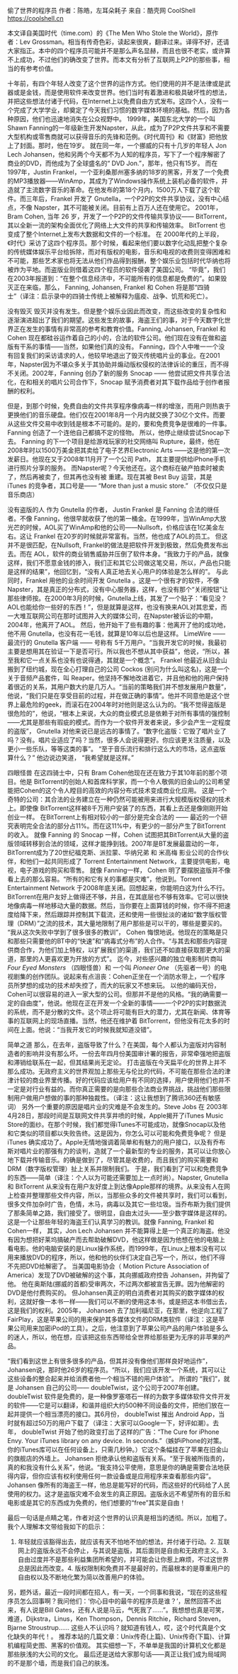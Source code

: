 偷了世界的程序员
作者：陈皓，左耳朵耗子
来自：酷壳网 CoolShell https://coolshell.cn

本文译自美国时代（time.com）的《The Men Who Stole the World》，原作者：Lev Grossman。相当有传奇色彩，读起来很爽，翻译过来。译得不好，还请大家指正。本中的四个程序员可能并不是那么声名显赫，而且也很不老实，或许算不上成功，不过他们的确改变了世界。而本文有分析了互联网上P2P的那些事，相当的有参考价值。

十年前，有四个年轻人改变了这个世界的运作方式。他们使用的并不是法律或是武器或是金钱，而是使用软件来改变世界。他们当时有着激进和极具破坏性的想法，并把这些想法付诸于代码，在Internet上以免费自由方式发布。这四个人，没有一个完成了大学学业，却奠定了今天我们习惯的数字媒体环境的基础。然后，因为各种原因，他们也迅速地消失在公众视野中。
1999年，美国东北大学的一个叫Shawn Fanning的一年级新生开发Napster，从此，成为了P2P文件共享和不需要大型机构或零售商就可以获得音乐的先锋和范例。《时代周刊》和《财富》把他放上了封面。那时，他在19岁。
就在同一年，一个挪威的只有十几岁的年轻人 Jon Lech Johansen，他和另两个今天都不为人知的程序员，写下了一个程序解密了商业的DVD，而他成为了全球盛名的“ DVD Jon.”，那年，他只有15岁。
而在1997年，Justin Frankel，一个亚利桑那州塞多纳的18岁的黑客，开发了一个免费的MP3播放器——WinAmp，其成为了Windows操作系统上装机必备的软件，并造就了主流数字音乐的革命。在他发布的第18个月内，1500万人下载了这个软件。而三年后，Frankel 开发了 Gnutella，一个P2P的文件共享协议，没有中心结点，不像 Napster，其不可能被关闭。目前有上百万人还在使用它。
2001年，Bram Cohen, 当年 26 岁，开发了一个P2P的文件传输共享协议—— BitTorrent，其以全新一流的架构全面优化了网络上大文件的共享和传输效率。 BitTorrent 也变成了整个Internet上发布大数据和文件的一个标准。
在 2000年代的上半段，《时代》采访了这四个程序员。那个时候，看起来他们要以数字化动乱把整个复杂的传统媒体娱乐平台给拆除，而对有版权的电影，音乐和电视的收费则变得困难和不可能，那些艺术家也将无法从他们作品得到报酬，整个娱乐业包括时代华纳也将被炸为平地。而盗版业则借着这四个程员的软件侵袭了美国公司。
“毕竟”，我们在2003年报道到：“在整个信息经济中，不可能所有的信息都是免费的”。如果毁灭正在来临，那么， Fanning, Johansen, Frankel 和 Cohen 将是那“四骑士”（译注：启示录中的四骑士传统上被解释为瘟疫、战争、饥荒和死亡）。

没有毁灭
毁灭并没有发生。但是整个娱乐业因此而改变，而这些改变的复杂性和逐渐演进超出了我们的期望。这些发生的故事，海盗王们的事，对于今天数字化世界正在发生的事情有非常高的参考和教育价值。Fanning, Johansen, Frankel 和 Cohen 现在都硅谷运作着自己的小的，合法的软件公司。他们现在没有在做和盗版有干系的事情——当然，如果他们真的没有。
Fanning，四个人中唯一一个没有回复我们的采访请求的人，他较早地退出了毁灭传统唱片业的事业。在2001年，Napster因为不堪众多关于其协助并煽动版权侵权的法律诉论的重压，而不得不关闭。2002年，Fanning 创办了新的服务 Snocap —— 他尝试把文件共享合法化，在和相关的唱片公司合作下，Snocap 赋予消费者对其下载作品给于创作者报酬的权利。

但是，到那个时候，免费自由的文件共享程序像病毒一样的增涨，而用户则热衷于更换他们的音乐硬盘。他们仅在2001年8月一个月内就交换了30亿个文件。而要从这些文件交易中收到钱是根本不可能的。是的，要和免费竞争是很难的一件事。 Fanning 创造了一个连他自己都搞不定的怪物。
所以，他停止继续尝试Snocap下去。 Fanning 的下一个项目是给游戏玩家的社交网络叫 Rupture，最终，他在2008年时以1500万美金把其卖给了电子艺界Electronic Arts ——这是他的第一次发薪日。他现在又于2008年11月开了一个公司 Path， 其主要提供给iPhone手机进行照片分享的服务。
而Napster呢？今天他还在。这个商标在破产拍卖时被卖了，然后再被卖了，但其再也没有被 重建。现在其被 Best Buy 运营，其是 iTunes 的竞争者，其口号是—— “More than just a music store.” （不仅仅只是音乐商店）

没有盗版的人
作为 Gnutella 的作者， Justin Frankel 是 Fanning 合法的继任者。不像 Fanning，他很早就收获了他的第一桶金。在1999年，当WinAmp大放光芒的时候，AOL买了WinAmp和他的公司——Nullsoft，价格应该在1亿美金左右。这让 Frankel 在20岁的时候就非常富有。当然，他也成了AOL的员工。
但这并不是很匹配，在Nullsoft, Frankel的做法是把软件开发到极致，然后免费发布出去。而在 AOL，软件的商业销售威胁并压倒了软件本身。“我致力于的产品，就像这样，我们不愿意金钱的掺入，我们正和其它公司做这笔交易，所以，产品也只能是这样的结果”，他回忆到，“没有人真正地去关心用户的体验是怎么样的”。
与此同时，Frankel 用他的业余时间开发 Gnutella 。这是一个很有才的软件，不像Napster，其是真正的分布式，没有中心服务器，这样，也没有那个“关闭按钮”让那些律师按。在2000年3月的时候，Gnutella上线，其发了一个贴子：“看见没？AOL也能给你一些好的东西！”，但是就算是这样，也没有换来AOL对其忠爱，而一大堆互联网公司在那时试图并入大的媒体公司，在Napster被诉讼的中期，2004年，他离开了AOL。
然后，他开始干了些有趣的事：他离开了他的成功地，他不用 Gnutella，也没有花一毛钱，就算是10年以后也是这样。 LimeWire —— 最流行的 Gnutella 客户端 —— 号称有 5千万用户。“当我开发它的时候，我最初主要是想用其在验证一下是否可行。所以我也不想从其中获益”，他说，“所以，甚至我和它一点关系也没有也说得通，其就是一个概念”。
Frankel 他最近从旧金山搬到了纽约城，现在全心打理自己的公司 Cockos (别问为什么叫这名)，这是一个关于音频产品套件，叫 Reaper。他坚持不懈地改进着它，并且他和他的用户保持着很近的关系，其用户数大约是几万人。“当前的策略我们并不想发展用户数量”，他说，“我们只是在享受目前的过程，并在做正确的事情”。他并不同意他是这个世界上最危险的geek，而滚石在2004年时对他则是这么认为的。“我不觉得盗版是很危险的”，他说，“根本上来说，大众的商业模式总是依赖于对所有事情的强控制——尤其是那些有瑕疵的模式。而作为一个软件开发者来说，多少会产生一定程度的盗版”， Gnutella 对他来说已是远古的事情了。“数字化盗版：它毁了唱片业了吗？没有。唱片业适应了吗？当然，很多人会说得更好。你应该更关注质量，以及更小一些乐队，等等这类的事”。
“至于音乐流行和排行这么大的市场，这点盗版算什么？” 他边说边笑道， “我希望就是这样。”

四眼怪兽
在这四骑士中，只有 Bram Cohen他现在还在致力于其10年前的那个项目。他是 BitTorrent的创始人和首席科学家，而一个令人敬佩的旧金山的公司希望能把Cohen的这个令人瞠目的高效的内容分布式技术变成商业化应用。
这是一个奇特的公司：其合法的业务建立在一种仍然可能被用来进行大规模版权侵权的技术上。即使像 BitTorrent这样被8千万用户安装了的东西，其看上去还是像刚刚开始创业一样。 在BitTorrent上有相对较小的一部分是完全合法的 —— 最近的一个研究表明完全合法的部分占11%。而在这11%中，有更少的一部分产生了BitTorrent的收入。
就像 Fanning 的 Snocap 一样，Cohen 试图把其BitTorrent从大量的盗版领域转移到合法的领域，这样才能挣到钱。2007年是BT发展最震动的一年，BitTorrent成为了20世纪福克斯、派拉蒙、华纳兄弟 和 米高梅 影业公司的合作伙伴，和他们一起共同形成了 Torrent Entertainment Network，主要提供电影，电视，电子游戏的购买和零售。
就像 Fanning一样， Cohen 明了要摆脱盗版并不像看上去的那么容易。“所有的和它有关的事都是灾难”，他说到。Torrent Entertainment Network 于2008年底关闭。回想起来，你能明白这为什么不行。 BitTorrent在用户友好上做得还不够，并且，在其底层也不够有效率。它可以很快地像病毒一样地移动大量的数据。然后，当你要在上面算钱的时候，你不得不把速度给降下来，然后跟踪并控制其下载流，还和使用一些很扯淡的诸如“数字版权管理（DRM）”之流的技术，其大量地限制了用户那些是可以干的，哪些是要买的。
“我从这次失败中学到了很多很多的教训”， Cohen 悔恨地说。他现在的策略是只和那些只需要他的BT中的“快速”和“病毒式分布”的人合作。“与其去和那些内容提供商合作，为他们加上特权，以扩展我们的渠道，我们还不如直接获取那更大的渠道，那里的人更喜欢更为开放的方式”。
迄今，对些感兴趣的独立电影制片商叫 _Four Eyed Monsters_ （四眼怪兽）和 一个叫 _Pioneer One_ （先驱者一号）的电视剧集的创作团队。说起来有点沮丧：Cohen正坐在一个消防水带上，一个程序员所梦想的成功的技术却失控了，而大的玩家又不想来玩。
以他的编码天份，Cohen可以很容易的进入一家大型的公司。但那并不是他的风格。“我的确需要一定的自由度”，他说。他现在正在开发一个全新的事情——一个P2P的实时数据流的系统，而不是分散的文件。这个项止将可能有巨大的潜力，尤其在新闻、体育等事的互联网上的现场直播。当然，他还在维护着 BitTorrent，但他没有花太多的时间在上面。他说：“当我开发它的时候我就知道没错”。

简单之道
那么，在去年，盗版导致了什么？在美国，每个人都认为盗版对内容制造者的影响并没有那么坏。一份去年四月份美国审计署的报告，非常牵强地把盗版和滞销给联系在一起，但其结果尚无定论。
打击盗版在今天扁平化的世界上并不那么成功。无政府主义的世界观加上那些无与伦比的代码，不可能在那些合法的津津计较的商业界里传播。好的代码应该给用户有不同的选择，用户使用他们也并不一定是对行业有益的。而你真正需要的是向那些合法商业界挑战，挑战他们那些限制用户做用户想做的事的那种独裁性。（译注：这让我想到了腾讯360还有敏感词）
另外一个重要的原因是唱片业的灾难是不会发生的。Steve Jobs 在 2003年4月28日，那段时间是互联网文件共享井喷的时候，Apple揭开了iTunes Music Store的面纱。在那个时候，我们都觉得iTunes不可能成功，就像Snocap以及他和它类似的项目都以失败告终。这是因为，你怎么可以可能和免费竞争呢？
但是iTunes 确实成功了。Apple无情地强调着简单和有魅力的用户接口，以及有乔布斯对唱片业的那强有力的谈判，造就了一个最新型的专业的服务，其可以让你放心地下载并传输音乐。的确是做到了，尽管其是收费的，而且我们的购买需要和DRM（数字版权管理）扯上关系并限制我们。
于是，我们看到了可以和免费竞争的东西——简单（译注：个人以为可能还需要加上一点时尚）。Napster, Gnutella 和 BitTorrent 从来没有在用户友好度上到达像Apple那样的境界。从来没有人在网上检查并整理那些文件内容，所以，当那些众多的文件被共享时，我们可以看到，很多文件加杂时广告，色情，木马，病毒以及其它一些垃圾。当乔布斯为我们提供了那条简单之路，我们接受了。很明显，自由太过头——至少数字媒体是这样的。
这是一个让那些年轻的海盗王们认真学习的教训。就像 Fanning, Frankel 和 Cohen一样， 其实，Jon Lech Johansen 并不能算得上是一个真正的海盗。他没有因为想把好莱坞搞破产而去帮助破解DVD，他这样做是因为他想在他的电脑上看电影。他的电脑安装的是Linux操作系统，而1999年，在Linux上根本没有可以用来播放DVD的程序，所以，他和他的伙伴们决定自己写一个，所以，他们不得不先把DVD给解密了。
当美国电影协会（ Motion Picture Association of America）发现了DVD被破解的这个事，其向挪威政府控告 Johansen，并拘留了他。 他在奥斯陆(挪威的首都)受审两次，不过两次都被宣告无罪。因为他解密的DVD是他付费购买的。
但Johansen真正的明白消费者对其购买的数字媒体的权利，这就好像一本书一样——我们可以不断的使用这本书，或是把这本书借出去，这是我们的权利。2005年， Johansen 去了加利福尼亚，在那里，他逆向工程了 FairPlay，这是苹果公司的用来保护其多媒体文件的DRM类软件（译注：这是苹果公司用来加密iPod的工具）。之后，他注意到了苹果公司产品的用户体验是多么的迷人，所以，他在想，应该把这些东西带给全世界给那些更为无序的非苹果的产品。

“我们看到这世上有很多很多的产品，但其并没有像他们那样良好地运作”，Johansen说，那时他26岁的程序员。“所以，我们应该开发一个系统，其可以让这些设备的整合起来并给消费者他一个相当不错的用户体验”。
所谓的 “我们”，就是 Johansen 自己的公司—— doubleTwist，这个公司于2007年创建。 doubleTwist 软件是免费的，是一种像罗塞塔石一样的为数字多媒体软件文件开发的软件——它是可以翻译，和谐并组织大约500种不同设备的文件，把他们放在一起并提供一个相当漂亮的接口。其6月份， doubleTwist 摧出 Android App，当时就有超过50万的用户下载了（译注：大家可以Google一下，好评如潮）。去年， doubleTwist 开始了他的政变打出了这样的广告：“The Cure for iPhone Envy. Your iTunes library on any device. In seconds.”（嫉妒iPhone的对策。你的iTunes库可以在任何设备上，只需几秒钟。）它这个条幅挂在了苹果在旧金山的旗舰店的外墙上。
Johansen 拒绝承认他和盗版有关系。“至于我被所指责的，真的和我没有什么关系”，他说。“我支持公平使用，意思是你的确是需要合法地获得内容，但你应该有权利使用任何一款设备或是应用程序来查看那些内容”。 Johansen 像所有的海盗王一样，他总是能写好的代码，而这些好的代码给了人民使用的权力。这才是盗版灾难不会发生的真正原因。盗版永远不希望所有的音乐和电影或是其它的东西成为免费的，他们想要的“free”其实是自由！

最后一句话是点睛之笔，作者对这个世界的认识真是相当的透彻。所以，加粗了。我个人理解本文带给我如下的启示：
1. 年轻就应该豁得出去，就应该有天不怕地不怕的想法，并付诸于行动。2. 互联网上的盗版永远不会停止，与其说是盗版，其后面则是自由和无政府主义。3. 自由过度并不是那些利益集团所希望的，并可能会让你惹上麻烦，不过这世界总是因此而改变。4. 版权限制和免费并不是最好的，而最根本的是尊重用户的自由权以及不断地化繁为简以改善用户的体验。

另，题外话，最近一段时间都在招人，有一天，一个同事和我说，“现在的这些程序员怎么回事啊？我问他们：‘你心目中的最牛的程序员是谁？’，居然回答不出来，有人说是Bill Gates，还有人说是马云，气死我了……”。我想想也真是可笑，难道，Dijkstra，Linus，Ken Thompson，Dennis Ritchie，Richard Steven，Bjarne Stroustrup…… 这些人不认识吗？就知道有钱人，哎，这个时代真是个文化缺失的年代！。
推荐本站的几篇文章：Unix传奇(上篇)、Unix传奇(下篇)、计算机编程简史图、黑客的价值观。
其实细想一下，不单单是我国的计算机文化都是那些肤浅的大公司的文化。
最后还是送给大家那句话——真正让我们成为局域网的不是那个墙，而是我们自己的肤浅。
